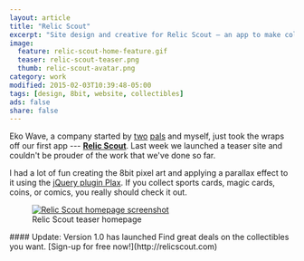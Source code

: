 ```yaml
---
layout: article
title: "Relic Scout"
excerpt: "Site design and creative for Relic Scout — an app to make collecting simpler, while saving you money."
image: 
  feature: relic-scout-home-feature.gif
  teaser: relic-scout-teaser.png
  thumb: relic-scout-avatar.png
category: work
modified: 2015-02-03T10:39:48-05:00
tags: [design, 8bit, website, collectibles]
ads: false
share: false
---
```


Eko Wave, a company started by [two](http://twitter.com/endonend) [pals](http://twitter.com/bjpmba) and myself, just took the wraps off our first app --- [**Relic Scout**](http://relicscout.com). Last week we launched a teaser site and couldn't be prouder of the work that we've done so far.

I had a lot of fun creating the 8bit pixel art and applying a parallax effect to it using the [jQuery plugin Plax](https://github.com/cameronmcefee/plax). If you collect sports cards, magic cards, coins, or comics, you really should check it out.

<figure>
	<a href="http://relicscout.com"><img src="{{ site.url }}/images/relic-scout-browser-750.jpg" alt="Relic Scout homepage screenshot"></a>
	<figcaption>Relic Scout teaser homepage</figcaption>
</figure>

<div class="notice-info" markdown="1">
#### Update: Version 1.0 has launched
Find great deals on the collectibles you want. [Sign-up for free now!](http://relicscout.com)
</div>
